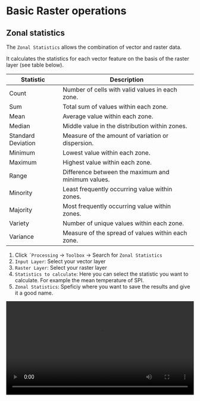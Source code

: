 # Basic Raster operations

## Zonal statistics

The `Zonal Statistics` allows the combination of vector and raster data.

It calculates the statistics for each vector feature on the basis of the raster layer (see table below).



| Statistic              | Description                                     |
|------------------------|-------------------------------------------------|
| Count                  | Number of cells with valid values in each zone. |
| Sum                    | Total sum of values within each zone.           |
| Mean                   | Average value within each zone.                 |
| Median                 | Middle value in the distribution within zones.  |
| Standard Deviation     | Measure of the amount of variation or dispersion.|
| Minimum                | Lowest value within each zone.                   |
| Maximum                | Highest value within each zone.                  |
| Range                  | Difference between the maximum and minimum values.|
| Minority               | Least frequently occurring value within zones.  |
| Majority               | Most frequently occurring value within zones.   |
| Variety                | Number of unique values within each zone.        |
| Variance               | Measure of the spread of values within each zone.|





1.	Click `´Processing` -> `Toolbox` -> Search for `Zonal Statistics`
2.	`Input Layer`: Select your vector layer
3.	`Raster Layer`: Select your raster layer
4.	`Statistics to calculate`: Here you can select the statistic you want to calculate. For example the mean temperature of SPI.
5.	`Zonal Statistics`: Speficiy where you want to save the results and give it a good name.


<video width="100%" controls src="https://github.com/GIScience/gis-training-resource-center/raw/main/fig/qgis_zonal_stats.mp4"></video>




